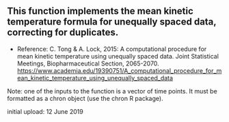 

## This function implements the mean kinetic temperature formula for unequally spaced data, correcting for duplicates.

- Reference:  C. Tong & A. Lock, 2015:  A computational procedure for mean kinetic temperature using unequally spaced data. Joint Statistical Meetings, Biopharmaceutical Section, 2065-2070.
 https://www.academia.edu/19390751/A_computational_procedure_for_mean_kinetic_temperature_using_unequally_spaced_data

Note:  one of the inputs to the function is a vector of time points.  It must be formatted as a chron object (use the chron R package).

initial upload: 12 June 2019

